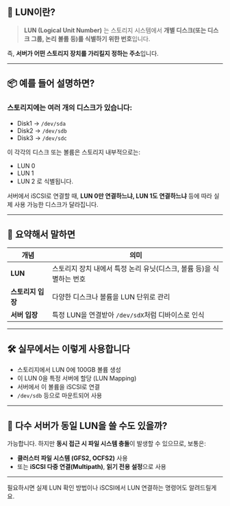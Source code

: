 ## 🧠 LUN이란?

> **LUN (Logical Unit Number)** 는
> 스토리지 시스템에서 **개별 디스크(또는 디스크 그룹, 논리 볼륨 등)를 식별하기 위한 번호**입니다.

즉, **서버가 어떤 스토리지 장치를 가리킬지 정하는 주소**입니다.

---

## 📦 예를 들어 설명하면?

### 스토리지에는 여러 개의 디스크가 있습니다:

* Disk1 → `/dev/sda`
* Disk2 → `/dev/sdb`
* Disk3 → `/dev/sdc`

이 각각의 디스크 또는 볼륨은 스토리지 내부적으로는:

* LUN 0
* LUN 1
* LUN 2 로 식별됩니다.

서버에서 iSCSI로 연결할 때, **LUN 0만 연결하느냐, LUN 1도 연결하느냐** 등에 따라 실제 사용 가능한 디스크가 달라집니다.

---

## 🎯 요약해서 말하면

| 개념          | 의미                                       |
| ----------- | ---------------------------------------- |
| **LUN**     | 스토리지 장치 내에서 특정 논리 유닛(디스크, 볼륨 등)을 식별하는 번호 |
| **스토리지 입장** | 다양한 디스크나 볼륨을 LUN 단위로 관리                  |
| **서버 입장**   | 특정 LUN을 연결받아 `/dev/sdX`처럼 디바이스로 인식       |

---

## 🛠️ 실무에서는 이렇게 사용합니다

* 스토리지에서 LUN 0에 100GB 볼륨 생성
* 이 LUN 0을 특정 서버에 할당 (LUN Mapping)
* 서버에서 이 볼륨을 iSCSI로 연결
* `/dev/sdb` 등으로 마운트되어 사용

---

## 🔐 다수 서버가 동일 LUN을 쓸 수도 있을까?

가능합니다. 하지만 **동시 접근 시 파일 시스템 충돌**이 발생할 수 있으므로, 보통은:

* **클러스터 파일 시스템 (GFS2, OCFS2)** 사용
* 또는 **iSCSI 다중 연결(Multipath)**, **읽기 전용 설정**으로 사용

---

필요하시면 실제 LUN 확인 방법이나 iSCSI에서 LUN 연결하는 명령어도 알려드릴게요.
